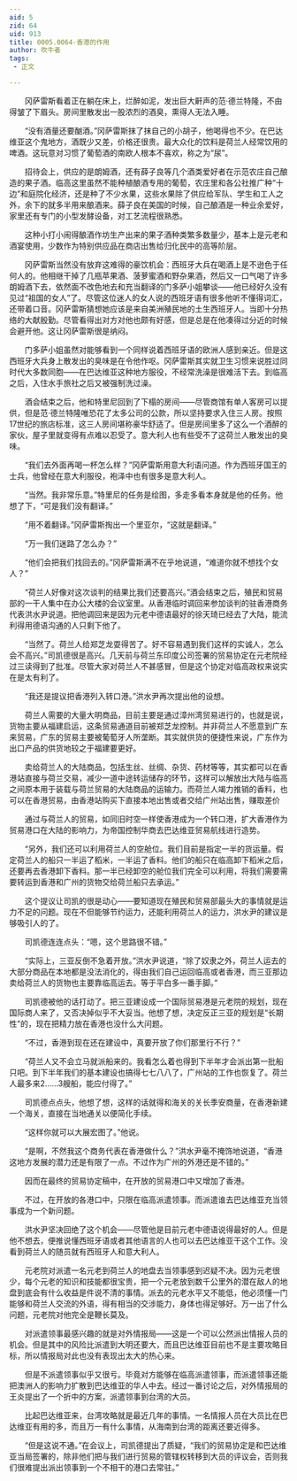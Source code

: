 ```yaml
---
aid: 5
zid: 64
uid: 913
title: 0005.0064-香港的作用
author: 吹牛者
tags: 
 - 正文

---
```




　　冈萨雷斯看着正在躺在床上，烂醉如泥，发出巨大鼾声的范·德兰特隆，不由得皱了下眉头。房间里散发出一股浓烈的酒臭，熏得人无法入睡。

　　“没有酒量还要酗酒。”冈萨雷斯抹了抹自己的小胡子，他喝得也不少。在巴达维亚这个鬼地方，酒既少又差，价格还很贵。最大众化的饮料是荷兰人经常饮用的啤酒。这玩意对习惯了葡萄酒的南欧人根本不喜欢，称之为“尿”。

　　招待会上，供应的是朗姆酒，还有薛子良等几个酒类爱好者在示范农庄自己酿造的果子酒。临高这里虽然不能种植酿酒专用的葡萄，农庄里和各公社推广种“十边”和庭院化经济，还是种了不少水果，这些水果除了供应给军队、学生和工人之外，余下的就多半用来酿酒来。薛子良在美国的时候，自己酿酒是一种业余爱好，家里还有专门的小型发酵设备，对工艺流程很熟悉。

　　这种小打小闹得酿酒作坊生产出来的果子酒种类繁多数量少，基本上是元老和酒宴使用，少数作为特别供应品在商店出售给归化民中的高等阶层。

　　冈萨雷斯当然没有放弃这难得的豪饮机会：西班牙大兵在喝酒上是不逊色于任何人的。他相继干掉了几瓶苹果酒、菠萝蜜酒和野杂果酒，然后又一口气喝了许多朗姆酒下去，依然面不改色地去和充当翻译的门多萨小姐攀谈——他已经好久没有见过“祖国的女人”了。尽管这位迷人的女人说的西班牙语有很多他听不懂得词汇，还带着口音。冈萨雷斯猜想她应该是来自美洲殖民地的土生西班牙人。当即十分热络的大献殷勤。尽管看得出对方对他也颇有好感，但是总是在他凑得过分近的时候会避开他。这让冈萨雷斯很是纳闷。

　　门多萨小姐虽然对能够看到一个同样说着西班牙语的欧洲人感到亲近。但是这西班牙大兵身上散发出的臭味是在令他作呕。冈萨雷斯其实就卫生习惯来说胜过同时代大多数同胞——在巴达维亚这种地方服役，不经常洗澡是很难活下去。到临高之后，入住水手旅社之后又被强制洗过澡。

　　酒会结束之后，他和特里尼回到了下榻的房间——尽管商馆有单人客房可以提供，但是范·德兰特隆唯恐花了太多公司的公款，所以坚持要求入住三人房。按照17世纪的旅店标准，这三人房间堪称豪华舒适了。但是房间里多了这么一个酒醉的家伙，屋子里就变得有点难以忍受了。意大利人也有些受不了这荷兰人散发出的臭味。

　　“我们去外面再喝一杯怎么样？”冈萨雷斯用意大利语问道。作为西班牙国王的士兵，他曾经在意大利服役，袍泽中也有很多是意大利人。

　　“当然。我非常乐意。”特里尼的任务是绘图，多走多看本身就是他的任务。他想了下，“可是我们没有翻译。”

　　“用不着翻译。”冈萨雷斯掏出一个里亚尔，“这就是翻译。”

　　“万一我们迷路了怎么办？”

　　“他们会把我们找回去的。”冈萨雷斯满不在乎地说道，“难道你就不想找个女人？”

　　“荷兰人好像对这次谈判的结果比我们还要高兴。”酒会结束之后，殖民和贸易部的一干人集中在办公大楼的会议室里。从香港临时调回来参加谈判的驻香港商务代表洪水尹说道。把他调回来是因为元老中德语最好的徐天琦已经去了大陆，能流利得用德语沟通的人只剩下他了。

　　“当然了。荷兰人给郑芝龙耍得苦了。好不容易遇到我们这样的实诚人，怎么会不高兴。”司凯德很是高兴。几天前与荷兰东印度公司签署的贸易协定在元老院经过三读得到了批准。尽管大家对荷兰人不甚感冒，但是这个协定对临高政权来说实在是太有利了。

　　“我还是提议把香港列入转口港。”洪水尹再次提出他的设想。

　　荷兰人需要的大量大明商品，目前主要是通过漳州湾贸易进行的，也就是说，货物主要从福建启运，这条贸易通道目前被郑芝龙控制。并非荷兰人不愿意到广东来贸易，广东的贸易主要被葡萄牙人所垄断。其实就供货的便捷性来说，广东作为出口产品的供货地较之于福建要更好。

　　卖给荷兰人的大陆商品，包括生丝、丝绸、杂货、药材等等，其实都可以在香港站直接与荷兰交易，减少一道中途转运储存的环节，这样可以解放出大陆与临高之间原本用于装载与荷兰贸易的大陆商品的运输力。而荷兰人竭力推销的香料，也可以在香港贸易，由香港站购买下直接本地出售或者交给广州站出售，赚取差价

　　通过与荷兰人的贸易，如同旧时空一样使香港成为一个转口港，扩大香港作为贸易港口在大陆的影响力，为帝国控制华商去巴达维亚贸易航线进行造势。

　　“另外，我们还可以利用荷兰人的空舱位。我们目前是指定一半的货运量。假定荷兰人的船只一半运了稻米，一半运了香料。他们的船只在临高卸下稻米之后，还要再去香港卸下香料。那一半已经卸空的舱位我们完全可以利用，将我们需要需要转运到香港和广州的货物交给荷兰船只去承运。”

　　这个提议让司凯的很是动心——要知道现在殖民和贸易部最头大的事情就是运力不足的问题。现在不但能够节约运力，还能利用荷兰人的运力，洪水尹的建议是够吸引人的了。

　　司凯德连连点头：“嗯，这个思路很不错。”

　　“实际上，三亚反倒不急着开放。”洪水尹说道，“除了奴隶之外，荷兰人运去的大部分商品在本地都是没法消化的，得由我们自己运回临高或者香港，而三亚那边卖给荷兰人的货物也主要靠临高运去。等于平白多一番手脚。”

　　司凯德被他的话打动了。把三亚建设成一个国际贸易港是元老院的规划，现在国际商人来了，又否决掉似乎不大妥当。他想了想，决定反正三亚的规划是“长期性”的，现在把精力放在香港也没什么大问题。

　　“不过，香港到现在还在建设中，真要开放了你们那里行不行？”

　　“荷兰人又不会立马就派船来的。我看怎么着也得到下半年才会派出第一批船只吧。到下半年我们的基本建设也搞得七七八八了，广州站的工作也恢复了。荷兰人最多来2……3艘船，能应付得了。”

　　司凯德点点头，他想了想，这样的话就得和海关的关长季安商量，在香港新建一个海关，直接在当地通关以便简化手续。

　　“这样你就可以大展宏图了。”他说。

　　“是啊，不然我这个商务代表在香港做什么？”洪水尹毫不掩饰地说道，“香港这地方发展的潜力还是有限了一点。不过作为广州的外港还是不错的。”

　　因而在最终的贸易协定稿中，在开放的贸易港口中又增加了香港。

　　不过，在开放的各港口中，只限在临高派遣领事。而派遣谁去巴达维亚充当领事成为一个新问题。

　　洪水尹坚决回绝了这个机会——尽管他是目前元老中德语说得最好的人。但是他不想去，便推说懂西班牙语或者其他语言的人也可以去巴达维亚干这个工作。没看到荷兰人的随员就有西班牙人和意大利人。

　　元老院对派遣一名元老到荷兰人的地盘去当领事感到迟疑不决。因为元老很少，每个元老的知识和技能都很宝贵，把一个元老放到数千公里外的潜在敌人的地盘到底会有什么收益是件说不清的事情。派去的元老水平又不能低，他必须懂一门能够和荷兰人交流的外语，得有相当的交涉能力，身体也得足够好。万一出了什么问题，元老院对他完全是鞭长莫及。

　　对派遣领事最感兴趣的就是对外情报局——这是一个可以公然派出情报人员的机会。但是其中的风险比派遣到大明还要大，而且巴达维亚目前也不是主要攻略目标，所以情报局对此也没有表现出太大的热心来。

　　但是不派遣领事似乎又很亏。毕竟对方能够在临高派遣领事，而派遣领事还能把澳洲人的影响力扩散到巴达维亚的华人中去。经过一番讨论之后，对外情报局的王炎提出了一个折中的方案，派遣领事到台湾的大员。

　　比起巴达维亚来，台湾攻略就是最近几年的事情。一名情报人员在大员比在巴达维亚有用的多，而且万一有什么事情，从海南到台湾的距离还要近得多。

　　“但是这说不通。”在会议上，司凯德提出了质疑，“我们的贸易协定是和巴达维亚当局签署的，除非他们把与我们进行贸易的管辖权转移到大员的评议会，否则我们很难提出派出领事到一个不相干的港口去常驻。”


